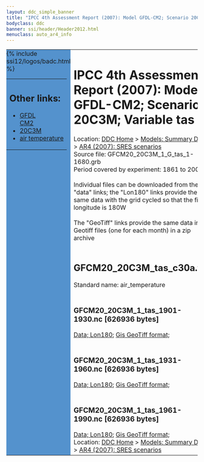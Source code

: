 ```yaml
---
layout: ddc_simple_banner
title: "IPCC 4th Assessment Report (2007): Model GFDL-CM2; Scenario 20C3M; Variable tas"
bodyclass: ddc
banner: ssi/header/Header2012.html
menuclass: auto_ar4_info
---
```



<table width="100%" border="0" cellspacing="0" cellpadding="0" style="border-collapse: collapse;">
<tr style="margin:0;padding:0;border:0;">
<td style="margin:0;padding:0;border:0;height:1pt;width:150pt;background:#5492CD;" valign="top" >

<div id="lh-col2" class="auto_ar4_info">
<table class="menumain" bgcolor="#5492CD" cellspacing="0" width="100%" border="0">
<tr><td>
<h2> Other links:</h2>
<ul>
<li><a href="/auto/ar4/model-GFDL-CM2.html">GFDL<br/>CM2</a></li>
<li><a href="/auto/ar4/scenario-20C3M.html">20C3M</a></li>
<li><a href="/auto/ar4/var-air_temperature.html">air temperature</a></li>
</ul>
</td></tr>
{% include ssi12/logos/badc.html %}
</table>
</div>
</td>
<td><h1>IPCC 4th Assessment Report (2007): Model GFDL-CM2; Scenario 20C3M; Variable tas</h1>

<!-- Breadcrumb1 -->
<div id="breadcrumb1" align="left">
Location: <a href="/index.html">DDC Home</a> > <a href="/sim/gcm_clim/">Models: Summary Data</a>
> <a href="/sim/gcm_clim/SRES_AR4/index.html">AR4 (2007): SRES scenarios</a>
</div>
<!-- End of Breadcrumb1 -->Source file: GFCM20_20C3M_1_G_tas_1-1680.grb
<br/>
Period covered by experiment: 1861 to 2000<br/>
<br/>Individual files can be downloaded from the "data" links; the "Lon180" links provide the same data
         with the grid cycled so that the first longitude is 180W<br/>
<br/>The "GeoTiff" links provide the same data in 12 Geotiff files (one for each month)
          in a zip archive<br/>
<br/><h2>GFCM20_20C3M_tas_c30a.tar</h2>
Standard name: air_temperature<br>
<br/><h3>GFCM20_20C3M_1_tas_1901-1930.nc [626936 bytes]</h3>
<a href="/cgi-bin/downl/ar4_nc/tas/GFCM20_20C3M_1_tas_1901-1930.nc">Data; </a><a href="/cgi-bin/downl/ar4_nc/tas/GFCM20_20C3M_1_tas_1901-1930.cyto180.nc"> Lon180</a>; <a href="/cgi-bin/downl/ar4_tif/tas/GFCM20_20C3M_1_tas_1901-1930.zip">Gis GeoTiff format; </a><br/>
<br/><h3>GFCM20_20C3M_1_tas_1931-1960.nc [626936 bytes]</h3>
<a href="/cgi-bin/downl/ar4_nc/tas/GFCM20_20C3M_1_tas_1931-1960.nc">Data; </a><a href="/cgi-bin/downl/ar4_nc/tas/GFCM20_20C3M_1_tas_1931-1960.cyto180.nc"> Lon180</a>; <a href="/cgi-bin/downl/ar4_tif/tas/GFCM20_20C3M_1_tas_1931-1960.zip">Gis GeoTiff format; </a><br/>
<br/><h3>GFCM20_20C3M_1_tas_1961-1990.nc [626936 bytes]</h3>
<a href="/cgi-bin/downl/ar4_nc/tas/GFCM20_20C3M_1_tas_1961-1990.nc">Data; </a><a href="/cgi-bin/downl/ar4_nc/tas/GFCM20_20C3M_1_tas_1961-1990.cyto180.nc"> Lon180</a>; <a href="/cgi-bin/downl/ar4_tif/tas/GFCM20_20C3M_1_tas_1961-1990.zip">Gis GeoTiff format; </a><br/>
<!-- Breadcrumb2 -->
<div id="breadcrumb2" align="left">
Location: <a href="/index.html">DDC Home</a> > <a href="/sim/gcm_clim/">Models: Summary Data</a>
> <a href="/sim/gcm_clim/SRES_AR4/index.html">AR4 (2007): SRES scenarios</a>
</div>
<!-- End of Breadcrumb2 --></td></tr></table>
